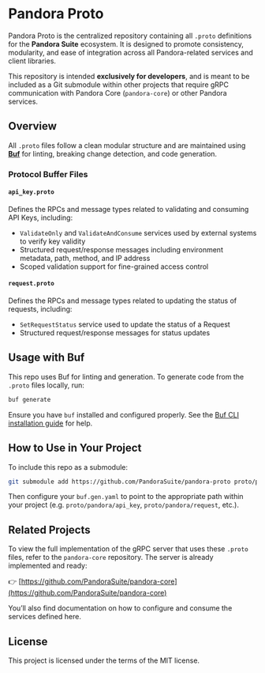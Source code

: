 # Pandora Proto

Pandora Proto is the centralized repository containing all `.proto` definitions for the **Pandora Suite** ecosystem. It is designed to promote consistency, modularity, and ease of integration across all Pandora-related services and client libraries.

This repository is intended **exclusively for developers**, and is meant to be included as a Git submodule within other projects that require gRPC communication with Pandora Core (`pandora-core`) or other Pandora services.

## Overview

All `.proto` files follow a clean modular structure and are maintained using **[Buf](https://buf.build/)** for linting, breaking change detection, and code generation.

### Protocol Buffer Files

#### `api_key.proto`

Defines the RPCs and message types related to validating and consuming API Keys, including:

* `ValidateOnly` and `ValidateAndConsume` services used by external systems to verify key validity
* Structured request/response messages including environment metadata, path, method, and IP address
* Scoped validation support for fine-grained access control

#### `request.proto`

Defines the RPCs and message types related to updating the status of requests, including:

* `SetRequestStatus` service used to update the status of a Request
* Structured request/response messages for status updates

## Usage with Buf

This repo uses Buf for linting and generation. To generate code from the `.proto` files locally, run:

```bash
buf generate
```

Ensure you have `buf` installed and configured properly. See the [Buf CLI installation guide](https://docs.buf.build/installation) for help.

## How to Use in Your Project

To include this repo as a submodule:

```bash
git submodule add https://github.com/PandoraSuite/pandora-proto proto/pandora
```

Then configure your `buf.gen.yaml` to point to the appropriate path within your project (e.g. `proto/pandora/api_key`, `proto/pandora/request`, etc.).

## Related Projects

To view the full implementation of the gRPC server that uses these `.proto` files, refer to the `pandora-core` repository. The server is already implemented and ready:

:point_right: [https://github.com/PandoraSuite/pandora-core](https://github.com/PandoraSuite/pandora-core)

You’ll also find documentation on how to configure and consume the services defined here.

## License

This project is licensed under the terms of the MIT license.
